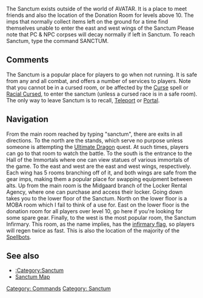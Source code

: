 The Sanctum exists outside of the world of AVATAR. It is a place to meet
friends and also the location of the Donation Room for levels above 10.
The imps that normally collect items left on the ground for a time find
themselves unable to enter the east and west wings of the Sanctum Please
note that PC & NPC corpses will decay normally if left in Sanctum. To
reach Sanctum, type the command SANCTUM.

## Comments

The Sanctum is a popular place for players to go when not running. It is
safe from any and all combat, and offers a number of services to
players. Note that you cannot be in a cursed room, or be affected by the
[Curse](Curse "wikilink") spell or [Racial
Cursed](Racial_Cursed "wikilink"), to enter the sanctum (unless a cursed
race is in a safe room). The only way to leave Sanctum is to recall,
[Teleport](Teleport "wikilink") or [Portal](Portal "wikilink").

## Navigation

From the main room reached by typing "sanctum", there are exits in all
directions. To the north are the stands, which serve no purpose unless
someone is attempting the [Ultimate Dragon](Ultimate_Dragon "wikilink")
quest. At such times, players can go to that room to watch the battle.
To the south is the entrance to the Hall of the Immortals where one can
view statues of various immortals of the game. To the east and west are
the east and west wings, respectively. Each wing has 5 rooms branching
off of it, and both wings are safe from the gear imps, making them a
popular place for swapping equipment between alts. Up from the main room
is the Midgaard branch of the Locker Rental Agency, where one can
purchase and access their locker. Going down takes you to the lower
floor of the Sanctum. North on the lower floor is a MOBA room which I
fail to think of a use for. East on the lower floor is the donation room
for all players over level 10, go here if you're looking for some spare
gear. Finally, to the west is the most popular room, the Sanctum
Infirmary. This room, as the name implies, has the [infirmary
flag](Infirmary "wikilink"), so players will regen twice as fast. This
is also the location of the majority of the
[Spellbots](Spellbots "wikilink").

## See also

-   [:Category:Sanctum](:Category:Sanctum "wikilink")
-   [Sanctum Map](Sanctum_Map "wikilink")

[Category: Commands](Category:_Commands "wikilink") [Category:
Sanctum](Category:_Sanctum "wikilink")
